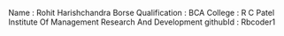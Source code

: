 Name : Rohit Harishchandra Borse
Qualification : BCA
College : R C Patel Institute Of Management Research And Development
githubId : Rbcoder1